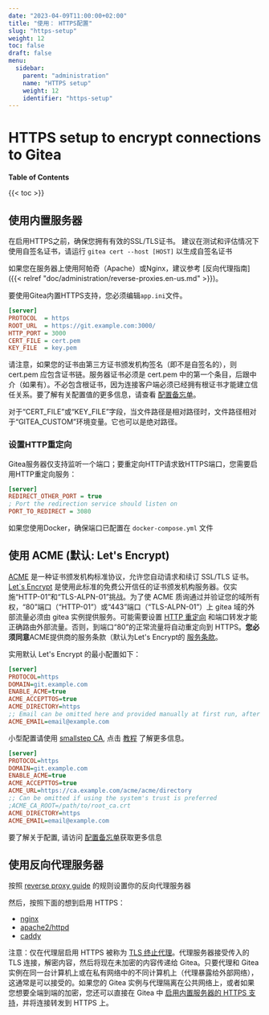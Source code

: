 ```yaml
---
date: "2023-04-09T11:00:00+02:00"
title: "使用： HTTPS配置"
slug: "https-setup"
weight: 12
toc: false
draft: false
menu:
  sidebar:
    parent: "administration"
    name: "HTTPS setup"
    weight: 12
    identifier: "https-setup"
---
```


# HTTPS setup to encrypt connections to Gitea

**Table of Contents**

{{< toc >}}

## 使用内置服务器

在启用HTTPS之前，确保您拥有有效的SSL/TLS证书。
建议在测试和评估情况下使用自签名证书，请运行 `gitea cert --host [HOST]` 以生成自签名证书

如果您在服务器上使用阿帕奇（Apache）或Nginx，建议参考 [反向代理指南]({{< relref "doc/administration/reverse-proxies.en-us.md" >}})。

要使用Gitea内置HTTPS支持，您必须编辑`app.ini`文件。

```ini
[server]
PROTOCOL  = https
ROOT_URL  = https://git.example.com:3000/
HTTP_PORT = 3000
CERT_FILE = cert.pem
KEY_FILE  = key.pem
```

请注意，如果您的证书由第三方证书颁发机构签名（即不是自签名的），则 cert.pem 应包含证书链。服务器证书必须是 cert.pem 中的第一个条目，后跟中介（如果有）。不必包含根证书，因为连接客户端必须已经拥有根证书才能建立信任关系。要了解有关配置值的更多信息，请查看 [配置备忘单](../config-cheat-sheet#server-server)。

对于“CERT_FILE”或“KEY_FILE”字段，当文件路径是相对路径时，文件路径相对于“GITEA_CUSTOM”环境变量。它也可以是绝对路径。

### 设置HTTP重定向

Gitea服务器仅支持监听一个端口；要重定向HTTP请求致HTTPS端口，您需要启用HTTP重定向服务：

```ini
[server]
REDIRECT_OTHER_PORT = true
; Port the redirection service should listen on
PORT_TO_REDIRECT = 3080
```

如果您使用Docker，确保端口已配置在 `docker-compose.yml` 文件

## 使用 ACME (默认: Let's Encrypt)

[ACME](https://tools.ietf.org/html/rfc8555) 是一种证书颁发机构标准协议，允许您自动请求和续订 SSL/TLS 证书。[Let`s Encrypt](https://letsencrypt.org/) 是使用此标准的免费公开信任的证书颁发机构服务器。仅实施“HTTP-01”和“TLS-ALPN-01”挑战。为了使 ACME 质询通过并验证您的域所有权，“80”端口（“HTTP-01”）或“443”端口（“TLS-ALPN-01”）上 gitea 域的外部流量必须由 gitea 实例提供服务。可能需要设置 [HTTP 重定向](#设置HTTP重定向) 和端口转发才能正确路由外部流量。否则，到端口“80”的正常流量将自动重定向到 HTTPS。**您必须同意**ACME提供商的服务条款（默认为Let's Encrypt的 [服务条款](https://letsencrypt.org/documents/LE-SA-v1.2-2017年11月15日.pdf)。

实用默认 Let's Encrypt 的最小配置如下：

```ini
[server]
PROTOCOL=https
DOMAIN=git.example.com
ENABLE_ACME=true
ACME_ACCEPTTOS=true
ACME_DIRECTORY=https
;; Email can be omitted here and provided manually at first run, after which it is cached
ACME_EMAIL=email@example.com
```

小型配置请使用 [smallstep CA](https://github.com/smallstep/certificates), 点击 [教程](https://smallstep.com/docs/tutorials/acme-challenge) 了解更多信息。

```ini
[server]
PROTOCOL=https
DOMAIN=git.example.com
ENABLE_ACME=true
ACME_ACCEPTTOS=true
ACME_URL=https://ca.example.com/acme/acme/directory
;; Can be omitted if using the system's trust is preferred
;ACME_CA_ROOT=/path/to/root_ca.crt
ACME_DIRECTORY=https
ACME_EMAIL=email@example.com
```

要了解关于配置, 请访问 [配置备忘单](../config-cheat-sheet#server-server)获取更多信息

## 使用反向代理服务器

按照 [reverse proxy guide](../reverse-proxies) 的规则设置你的反向代理服务器

然后，按照下面的想到启用 HTTPS：

- [nginx](https://nginx.org/en/docs/http/configuring_https_servers.html)
- [apache2/httpd](https://httpd.apache.org/docs/2.4/ssl/ssl_howto.html)
- [caddy](https://caddyserver.com/docs/tls)

注意：仅在代理层启用 HTTPS 被称为 [TLS 终止代理](https://en.wikipedia.org/wiki/TLS_termination_proxy)。代理服务器接受传入的 TLS 连接，解密内容，然后将现在未加密的内容传递给 Gitea。只要代理和 Gitea 实例在同一台计算机上或在私有网络中的不同计算机上（代理暴露给外部网络），这通常是可以接受的。如果您的 Gitea 实例与代理隔离在公共网络上，或者如果您想要全端到端的加密，您还可以直接在 Gitea 中 [启用内置服务器的 HTTPS 支持](#使用内置服务器)，并将连接转发到 HTTPS 上。
